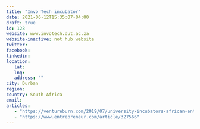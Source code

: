 ```yaml
---
title: "Invo Tech incubator"
date: 2021-06-12T15:35:07-04:00
draft: true
id: 128
website: www.invotech.dut.ac.za
website-inactive: not hub website
twitter: 
facebook: 
linkedin: 
location: 
   lat: 
   lng: 
   address: ""
city: Durban
region: 
country: South Africa 
email: 
articles:
   - "https://ventureburn.com/2019/07/university-incubators-african-entrepreneurs/"
   - "https://www.entrepreneur.com/article/327566"
---
```


